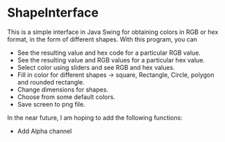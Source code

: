 ﻿# ShapeInterface


This is a simple interface in Java Swing for obtaining colors in RGB or hex format, in the form of different shapes. 
With this program, you can

- See the resulting value and hex code for a particular RGB value.
- See the resulting value and RGB values for a particular hex value.
- Select color using sliders and see RGB and hex values.
- Fill in color for different shapes -> square, Rectangle, Circle, polygon and rounded rectangle.
- Change dimensions for shapes.
- Choose from some default colors.
- Save screen to png file.

In the near future, I am hoping to add the following functions:
- Add Alpha channel

